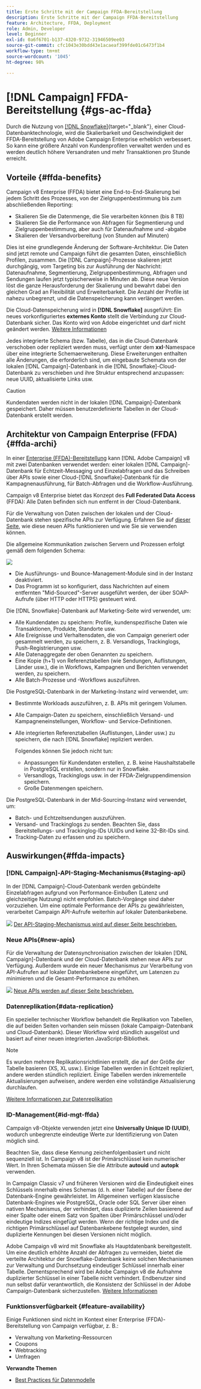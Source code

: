 ```yaml
---
title: Erste Schritte mit der Campaign FFDA-Bereitstellung
description: Erste Schritte mit der Campaign FFDA-Bereitstellung
feature: Architecture, FFDA, Deployment
role: Admin, Developer
level: Beginner
exl-id: 0a6f6701-b137-4320-9732-31946509ee03
source-git-commit: cfc1043e30bdd43e1acaeaf399fde01c6473f1b4
workflow-type: tm+mt
source-wordcount: '1045'
ht-degree: 98%

---
```


# [!DNL Campaign] FFDA-Bereitstellung {#gs-ac-ffda}

Durch die Nutzung von [[!DNL Snowflake]](https://www.snowflake.com/){target="_blank"}, einer Cloud-Datenbanktechnologie, wird die Skalierbarkeit und Geschwindigkeit der FFDA-Bereitstellung von Adobe Campaign Enterprise erheblich verbessert. So kann eine größere Anzahl von Kundenprofilen verwaltet werden und es werden deutlich höhere Versandraten und mehr Transaktionen pro Stunde erreicht.

## Vorteile {#ffda-benefits}

Campaign v8 Enterprise (FFDA) bietet eine End-to-End-Skalierung bei jedem Schritt des Prozesses, von der Zielgruppenbestimmung bis zum abschließenden Reporting:

* Skalieren Sie die Datenmenge, die Sie verarbeiten können (bis 8 TB)
* Skalieren Sie die Performance von Abfragen für Segmentierung und Zielgruppenbestimmung, aber auch für Datenaufnahme und -abgabe
* Skalieren der Versandvorbereitung (von Stunden auf Minuten)

Dies ist eine grundlegende Änderung der Software-Architektur. Die Daten sind jetzt remote und Campaign führt die gesamten Daten, einschließlich Profilen, zusammen. Die [!DNL Campaign]-Prozesse skalieren jetzt durchgängig, vom Targeting bis zur Ausführung der Nachricht: Datenaufnahme, Segmentierung, Zielgruppenbestimmung, Abfragen und Sendungen laufen jetzt typischerweise in Minuten ab. Diese neue Version löst die ganze Herausforderung der Skalierung und bewahrt dabei den gleichen Grad an Flexibilität und Erweiterbarkeit. Die Anzahl der Profile ist nahezu unbegrenzt, und die Datenspeicherung kann verlängert werden.

Die Cloud-Datenspeicherung wird in **[!DNL Snowflake]** ausgeführt: Ein neues vorkonfiguriertes **externes Konto** stellt die Verbindung zur Cloud-Datenbank sicher. Das Konto wird von Adobe eingerichtet und darf nicht geändert werden. [Weitere Informationen](../config/external-accounts.md)

Jedes integrierte Schema (bzw. Tabelle), das in die Cloud-Datenbank verschoben oder repliziert werden muss, verfügt unter dem **xxl**-Namespace über eine integrierte Schemaerweiterung. Diese Erweiterungen enthalten alle Änderungen, die erforderlich sind, um eingebaute Schemata von der lokalen [!DNL Campaign]-Datenbank in die [!DNL Snowflake]-Cloud-Datenbank zu verschieben und ihre Struktur entsprechend anzupassen: neue UUID, aktualisierte Links usw.

>[!CAUTION]
>
> Kundendaten werden nicht in der lokalen [!DNL Campaign]-Datenbank gespeichert. Daher müssen benutzerdefinierte Tabellen in der Cloud-Datenbank erstellt werden.
>

## Architektur von Campaign Enterprise (FFDA){#ffda-archi}

In einer [Enterprise (FFDA)-Bereitstellung](../architecture/enterprise-deployment.md) kann [!DNL Adobe Campaign] v8 mit zwei Datenbanken verwendet werden: einer lokalen [!DNL Campaign]-Datenbank für Echtzeit-Messaging und Einzelabfragen und das Schreiben über APIs sowie einer Cloud-[!DNL Snowflake]-Datenbank für die Kampagnenausführung, für Batch-Abfragen und die Workflow-Ausführung.

Campaign v8 Enterprise bietet das Konzept des **Full Federated Data Access** (FFDA): Alle Daten befinden sich nun entfernt in der Cloud-Datenbank.

Für die Verwaltung von Daten zwischen der lokalen und der Cloud-Datenbank stehen spezifische APIs zur Verfügung. Erfahren Sie auf [dieser Seite](new-apis.md), wie diese neuen APIs funktionieren und wie Sie sie verwenden können.

Die allgemeine Kommunikation zwischen Servern und Prozessen erfolgt gemäß dem folgenden Schema:

![](assets/architecture.png)

* Die Ausführungs- und Bounce-Management-Module sind in der Instanz deaktiviert.
* Das Programm ist so konfiguriert, dass Nachrichten auf einem entfernten &quot;Mid-Sourced&quot;-Server ausgeführt werden, der über SOAP-Aufrufe (über HTTP oder HTTPS) gesteuert wird.

Die [!DNL Snowflake]-Datenbank auf Marketing-Seite wird verwendet, um:

* Alle Kundendaten zu speichern: Profile, kundenspezifische Daten wie Transaktionen, Produkte, Standorte usw.
* Alle Ereignisse und Verhaltensdaten, die von Campaign generiert oder gesammelt werden, zu speichern, z. B. Versandlogs, Trackinglogs, Push-Registrierungen usw.
* Alle Datenaggregate der oben Genannten zu speichern.
* Eine Kopie (h+1) von Referenztabellen (wie Sendungen, Auflistungen, Länder usw.), die in Workflows, Kampagnen und Berichten verwendet werden, zu speichern.
* Alle Batch-Prozesse und -Workflows auszuführen.


Die PostgreSQL-Datenbank in der Marketing-Instanz wird verwendet, um:

* Bestimmte Workloads auszuführen, z. B. APIs mit geringem Volumen.
* Alle Campaign-Daten zu speichern, einschließlich Versand- und Kampagneneinstellungen, Workflow- und Service-Definitionen.
* Alle integrierten Referenztabellen (Auflistungen, Länder usw.) zu speichern, die nach [!DNL Snowflake] repliziert werden.

  Folgendes können Sie jedoch nicht tun:
   * Anpassungen für Kundendaten erstellen, z. B. keine Haushaltstabelle in PostgreSQL erstellen, sondern nur in Snowflake.
   * Versandlogs, Trackinglogs usw. in der FFDA-Zielgruppendimension speichern.
   * Große Datenmengen speichern.


Die PostgreSQL-Datenbank in der Mid-Sourcing-Instanz wird verwendet, um:

* Batch- und Echtzeitsendungen auszuführen.
* Versand- und Trackinglogs zu senden. Beachten Sie, dass Bereitstellungs- und Trackinglog-IDs UUIDs und keine 32-Bit-IDs sind.
* Tracking-Daten zu erfassen und zu speichern.


## Auswirkungen{#ffda-impacts}

### [!DNL Campaign]-API-Staging-Mechanismus{#staging-api}

In der [!DNL Campaign]-Cloud-Datenbank werden gebündelte Einzelabfragen aufgrund von Performance-Einbußen (Latenz und gleichzeitige Nutzung) nicht empfohlen. Batch-Vorgänge sind daher vorzuziehen. Um eine optimale Performance der APIs zu gewährleisten, verarbeitet Campaign API-Aufrufe weiterhin auf lokaler Datenbankebene.

![](../assets/do-not-localize/glass.png) [Der API-Staging-Mechanismus wird auf dieser Seite beschrieben.](staging.md)

### Neue APIs{#new-apis}

Für die Verwaltung der Datensynchronisation zwischen der lokalen [!DNL Campaign]-Datenbank und der Cloud-Datenbank stehen neue APIs zur Verfügung. Außerdem wurde ein neuer Mechanismus zur Verarbeitung von API-Aufrufen auf lokaler Datenbankebene eingeführt, um Latenzen zu minimieren und die Gesamt-Performance zu erhöhen.

![](../assets/do-not-localize/glass.png) [Neue APIs werden auf dieser Seite beschrieben.](new-apis.md)


### Datenreplikation{#data-replication}

Ein spezieller technischer Workflow behandelt die Replikation von Tabellen, die auf beiden Seiten vorhanden sein müssen (lokale Campaign-Datenbank und Cloud-Datenbank). Dieser Workflow wird stündlich ausgelöst und basiert auf einer neuen integrierten JavaScript-Bibliothek.

>[!NOTE]
>
> Es wurden mehrere Replikationsrichtlinien erstellt, die auf der Größe der Tabelle basieren (XS, XL usw.).
> Einige Tabellen werden in Echtzeit repliziert, andere werden stündlich repliziert. Einige Tabellen werden inkrementelle Aktualisierungen aufweisen, andere werden eine vollständige Aktualisierung durchlaufen.
>

[Weitere Informationen zur Datenreplikation](replication.md)

### ID-Management{#id-mgt-ffda}

Campaign v8-Objekte verwenden jetzt eine **Universally Unique ID (UUID)**, wodurch unbegrenzte eindeutige Werte zur Identifizierung von Daten möglich sind.

Beachten Sie, dass diese Kennung zeichenfolgenbasiert und nicht sequenziell ist. In Campaign v8 ist der Primärschlüssel kein numerischer Wert. In Ihren Schemata müssen Sie die Attribute **autouid** und **autopk** verwenden.

In Campaign Classic v7 und früheren Versionen wird die Eindeutigkeit eines Schlüssels innerhalb eines Schemas (d. h. einer Tabelle) auf der Ebene der Datenbank-Engine gewährleistet. Im Allgemeinen verfügen klassische Datenbank-Engines wie PostgreSQL, Oracle oder SQL Server über einen nativen Mechanismus, der verhindert, dass duplizierte Zeilen basierend auf einer Spalte oder einem Satz von Spalten über Primärschlüssel und/oder eindeutige Indizes eingefügt werden. Wenn der richtige Index und die richtigen Primärschlüssel auf Datenbankebene festgelegt wurden, sind duplizierte Kennungen bei diesen Versionen nicht möglich.

Adobe Campaign v8 wird mit Snowflake als Hauptdatenbank bereitgestellt. Um eine deutlich erhöhte Anzahl der Abfragen zu vermeiden, bietet die verteilte Architektur der Snowflake-Datenbank keine solchen Mechanismen zur Verwaltung und Durchsetzung eindeutiger Schlüssel innerhalb einer Tabelle. Dementsprechend wird bei Adobe Campaign v8 die Aufnahme duplizierter Schlüssel in einer Tabelle nicht verhindert. Endbenutzer sind nun selbst dafür verantwortlich, die Konsistenz der Schlüssel in der Adobe Campaign-Datenbank sicherzustellen. [Weitere Informationen](keys.md)

### Funktionsverfügbarkeit {#feature-availability}

Einige Funktionen sind nicht im Kontext einer Enterprise (FFDA)-Bereitstellung von Campaign verfügbar, z. B.:

* Verwaltung von Marketing-Ressourcen
* Coupons
* Webtracking
* Umfragen


**Verwandte Themen**

* [Best Practices für Datenmodelle](../dev/datamodel-best-practices.md)
